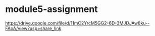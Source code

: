 # module5-assignment
https://drive.google.com/file/d/11mC2YrcM5GG2-6D-3MJDJAw8ku--FAoA/view?usp=share_link
